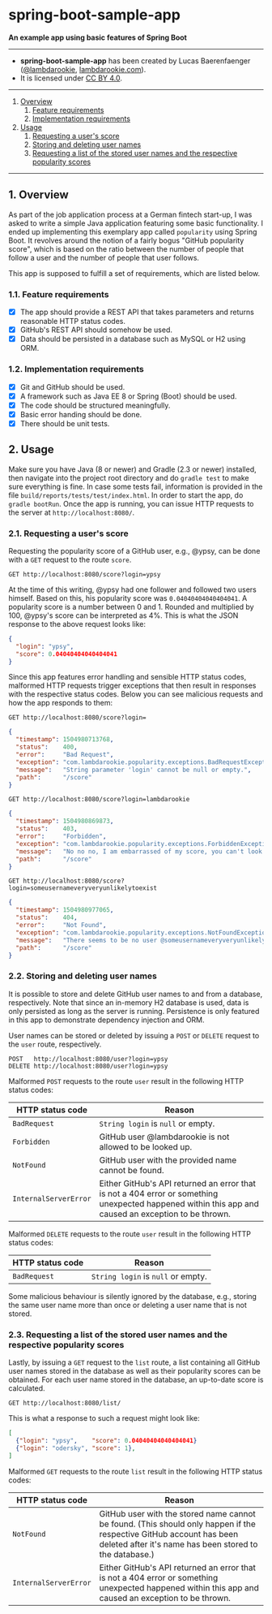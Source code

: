 # spring-boot-sample-app

**An example app using basic features of Spring Boot**

---

* **spring-boot-sample-app** has been created by Lucas Baerenfaenger ([@lambdarookie](https://github.com/lambdarookie), [lambdarookie.com](https://lambdarookie.com)).
* It is licensed under [CC BY 4.0](https://creativecommons.org/licenses/by/4.0/).

---

1. [Overview](#1-overview)
   1. [Feature requirements](#11-feature-requirements)
   2. [Implementation requirements](#12-implementation-requirements)
2. [Usage](2-usage)
   1. [Requesting a user's score](#21-requesting-a-users-score)
   2. [Storing and deleting user names](#22-storing-and-deleting-user-names)
   3. [Requesting a list of the stored user names and the respective popularity scores](#23-requesting-a-list-of-the-stored-user-names-and-the-respective-popularity-scores)

---

## 1. Overview

As part of the job application process at a German fintech start-up, I was asked to write a simple Java application featuring some basic functionality. I ended up implementing this exemplary app called `popularity` using Spring Boot. It revolves around the notion of a fairly bogus "GitHub popularity score", which is based on the ratio between the number of people that follow a user and the number of people that user follows.

This app is supposed to fulfill a set of requirements, which are listed below.

### 1.1. Feature requirements
- [x] The app should provide a REST API that takes parameters and returns reasonable HTTP status codes.
- [x] GitHub's REST API should somehow be used.
- [x] Data should be persisted in a database such as MySQL or H2 using ORM.

### 1.2. Implementation requirements
- [x] Git and GitHub should be used.
- [x] A framework such as Java EE 8 or Spring (Boot) should be used.
- [x] The code should be structured meaningfully.
- [x] Basic error handing should be done.
- [x] There should be unit tests.

## 2. Usage

Make sure you have Java (8 or newer) and Gradle (2.3 or newer) installed, then navigate into the project root directory and do `gradle test` to make sure everything is fine. In case some tests fail, information is provided in the file `build/reports/tests/test/index.html`. In order to start the app, do `gradle bootRun`. Once the app is running, you can issue HTTP requests to the server at `http://localhost:8080/`.

### 2.1. Requesting a user's score

Requesting the popularity score of a GitHub user, e.g., @ypsy, can be done with a `GET` request to the route `score`.

````http
GET http://localhost:8080/score?login=ypsy
````

At the time of this writing, @ypsy had one follower and followed two users himself. Based on this, his popularity score was `0.04040404040404041`. A popularity score is a number between 0 and 1. Rounded and multiplied by 100, @ypsy's score can be interpreted as 4%. This is what the JSON response to the above request looks like:

````json
{
  "login": "ypsy",
  "score": 0.04040404040404041
}
````

Since this app features error handling and sensible HTTP status codes, malformed HTTP requests trigger exceptions that then result in responses with the respective status codes. Below you can see malicious requests and how the app responds to them:

````http
GET http://localhost:8080/score?login=
````

````json
{
  "timestamp": 1504980713768,
  "status":    400,
  "error":     "Bad Request",
  "exception": "com.lambdarookie.popularity.exceptions.BadRequestException",
  "message":   "String parameter 'login' cannot be null or empty.",
  "path":      "/score"
}
````

````http
GET http://localhost:8080/score?login=lambdarookie
````

````json
{
  "timestamp": 1504980869873,
  "status":    403,
  "error":     "Forbidden",
  "exception": "com.lambdarookie.popularity.exceptions.ForbiddenException",
  "message":   "No no no, I am embarrassed of my score, you can't look it up.",
  "path":      "/score"
}
````

````http
GET http://localhost:8080/score?login=someusernameveryveryunlikelytoexist
````

````json
{
  "timestamp": 1504980977065,
  "status":    404,
  "error":     "Not Found",
  "exception": "com.lambdarookie.popularity.exceptions.NotFoundException",
  "message":   "There seems to be no user @someusernameveryveryunlikelytoexist.",
  "path":      "/score"
}
````

### 2.2. Storing and deleting user names

It is possible to store and delete GitHub user names to and from a database, respectively. Note that since an in-memory H2 database is used, data is only persisted as long as the server is running. Persistence is only featured in this app to demonstrate dependency injection and ORM.

User names can be stored or deleted by issuing a `POST` or `DELETE` request to the `user` route, respectively.

````http
POST   http://localhost:8080/user?login=ypsy
DELETE http://localhost:8080/user?login=ypsy
````

Malformed `POST` requests to the route `user` result in the following HTTP status codes:

| HTTP status code      | Reason                                                                                                                                               |
| --------------------- | ---------------------------------------------------------------------------------------------------------------------------------------------------- |
| `BadRequest`          | `String login` is `null` or empty.                                                                                                                   |
| `Forbidden`           | GitHub user @lambdarookie is not allowed to be looked up.                                                                                            |
| `NotFound`            | GitHub user with the provided name cannot be found.                                                                                                  |
| `InternalServerError` | Either GitHub's API returned an error that is not a 404 error or something unexpected happened within this app and caused an exception to be thrown. |

Malformed `DELETE` requests to the route `user` result in the following HTTP status codes:

| HTTP status code | Reason                             |
| ---------------- | ---------------------------------- |
| `BadRequest`     | `String login` is `null` or empty. |

Some malicious behaviour is silently ignored by the database, e.g., storing the same user name more than once or deleting a user name that is not stored.

### 2.3. Requesting a list of the stored user names and the respective popularity scores

Lastly, by issuing a `GET` request to the `list` route, a list containing all GitHub user names stored in the database as well as their popularity scores can be obtained. For each user name stored in the database, an up-to-date score is calculated.

````http
GET http://localhost:8080/list/
````

This is what a response to such a request might look like:

````json
[
  {"login": "ypsy",    "score": 0.04040404040404041}
  {"login": "odersky", "score": 1},
]
````

Malformed `GET` requests to the route `list` result in the following HTTP status codes:

| HTTP status code      | Reason                                                                                                                                                                         |
| --------------------- | ------------------------------------------------------------------------------------------------------------------------------------------------------------------------------ |
| `NotFound`            | GitHub user with the stored name cannot be found. (This should only happen if the respective GitHub account has been deleted after it's name has been stored to the database.) |
| `InternalServerError` | Either GitHub's API returned an error that is not a 404 error or something unexpected happened within this app and caused an exception to be thrown.                           |
